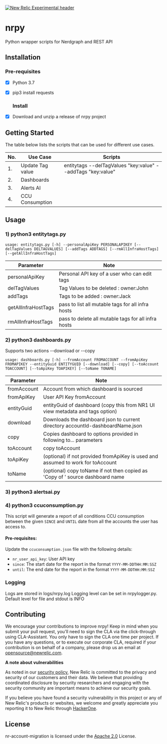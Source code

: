 [![New Relic Experimental header](https://github.com/newrelic/opensource-website/raw/master/src/images/categories/Experimental.png)](https://opensource.newrelic.com/oss-category/#new-relic-experimental)

# nrpy

Python wrapper scripts for Nerdgraph and REST API

## Installation

### Pre-requisites

- [x] Python 3.7
- [x] pip3 install requests

  ### Install

- [x] Download and unzip a release of nrpy project

## Getting Started

The table below lists the scripts that can be used for different use cases.

No. | Use Case         | Scripts
--- | ---------------- | -----------------------------------------------------------
1.  | Update Tag value | entitytags --delTagValues "key:value" --addTags "key:value"
2.  | Dashboards       | 
3.  | Alerts AI        |
4.  | CCU Consumption  |
## Usage

### 1) python3 entitytags.py

`usage: entitytags.py [-h] --personalApiKey PERSONALAPIKEY [--delTagValues DELTAGVALUES] [--addTags ADDTAGS] [--rmAllInfraHostTags] [--getAllInfraHostTags]`

Parameter           | Note
------------------- | ---------------------------------------------------
personalApiKey      | Personal API key of a user who can edit tags
delTagValues        | Tag Values to be deleted : owner:John
addTags             | Tags to be added : owner:Jack
getAllInfraHostTags | pass to list all mutable tags for all infra hosts
rmAllInfraHostTags  | pass to delete all mutable tags for all infra hosts

### 2) python3 dashboards.py

Supports two actions --download or --copy

`usage: dashboards.py [-h] --fromAccount FROMACCOUNT --fromApiKey FROMAPIKEY --entityGuid ENTITYGUID [--download] [--copy] [--toAccount TOACCOUNT] [--toApiKey TOAPIKEY] [--toName TONAME]`

Parameter   | Note
----------- | -------------------------------------------------------------------------------
fromAccount | Account from which dashboard is sourced
fromApiKey  | User API Key fromAccount
entityGuid  | entityGuid of dashboard (copy this from NR1 UI view metadata and tags option)
download    | Downloads the dashboard json to current directory accountId-dashboardName.json
copy        | Copies dashboard to options provided in following to... parameters
toAccount   | copy toAccount
toApiKey    | (optional) if not provided fromApiKey is used and assumed to work for toAccount
toName      | (optional) copy toName if not then copied as 'Copy of ' source dashboard name

### 3) python3 alertsai.py


### 4) python3 ccuconsumption.py
This script will generate a report of all conditions CCU consumption between the given `SINCE` and `UNTIL` date from all the accounts the user has access to.

#### Pre-requisites:
Update the `ccuconsumption.json` file with the following details:
- `nr_user_api_key`: User API key
- `since`: The start date for the report in the format `YYYY-MM-DDTHH:MM:SSZ`
- `until`: The end date for the report in the format `YYYY-MM-DDTHH:MM:SSZ`



### Logging

Logs are stored in logs/nrpy.log Logging level can be set in nrpylogger.py. Default level for file and stdout is INFO

## Contributing

We encourage your contributions to improve nrpy! Keep in mind when you submit your pull request, you'll need to sign the CLA via the click-through using CLA-Assistant. You only have to sign the CLA one time per project. If you have any questions, or to execute our corporate CLA, required if your contribution is on behalf of a company, please drop us an email at opensource@newrelic.com.

**A note about vulnerabilities**

As noted in our [security policy](../../security/policy), New Relic is committed to the privacy and security of our customers and their data. We believe that providing coordinated disclosure by security researchers and engaging with the security community are important means to achieve our security goals.

If you believe you have found a security vulnerability in this project or any of New Relic's products or websites, we welcome and greatly appreciate you reporting it to New Relic through [HackerOne](https://hackerone.com/newrelic).

## License

nr-account-migration is licensed under the [Apache 2.0](http://apache.org/licenses/LICENSE-2.0.txt) License.
